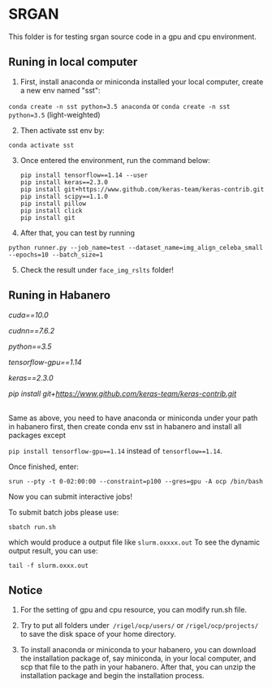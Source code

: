 # SRGAN

This folder is for testing srgan source code in a gpu and cpu environment. 

## Runing in local computer

1. First, install anaconda or miniconda installed your local computer, create a new env named "sst":

`conda create -n sst python=3.5 anaconda` or `conda create -n sst python=3.5` (light-weighted)

2. Then activate sst env by:

`conda activate sst`

3. Once entered the environment, run the command below:

   ```
   pip install tensorflow==1.14 --user
   pip install keras==2.3.0
   pip install git+https://www.github.com/keras-team/keras-contrib.git
   pip install scipy==1.1.0
   pip install pillow
   pip install click
   pip install git
   ```

4. After that, you can test by running

`python runner.py --job_name=test --dataset_name=img_align_celeba_small --epochs=10 --batch_size=1`

5. Check the result under `face_img_rslts` folder!

## Runing in Habanero

*cuda==10.0*

*cudnn==7.6.2*

*python==3.5*

*tensorflow-gpu==1.14*

*keras==2.3.0*

*pip install git+https://www.github.com/keras-team/keras-contrib.git*

<br>
Same as above, you need to have anaconda or miniconda under your path in habanero first, then create conda env sst in habanero and install all packages except 

`pip install tensorflow-gpu==1.14` instead of `tensorflow==1.14`.



 Once finished, enter:  

`srun --pty -t 0-02:00:00 --constraint=p100 --gres=gpu -A ocp /bin/bash`

Now you can submit interactive jobs!



To submit batch jobs please use:

`sbatch run.sh`

which would produce a output file like `slurm.oxxxx.out`  To see the dynamic output result, you can use:

`tail -f slurm.oxxx.out`



## Notice 
1. For the setting of gpu and cpu resource, you can modify run.sh file. 

2. Try to put all folders under` /rigel/ocp/users/` or `/rigel/ocp/projects/` to save the disk space of your home directory. 

3. To install anaconda or miniconda to your habanero, you can download the installation package of, say miniconda, in your local computer, and scp that file to the path in your habanero. After that, you can unzip the installation package and begin the installation process. 
